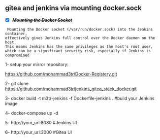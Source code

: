 ## gitea and jenkins via mounting docker.sock
- [x] ~~***Mounting the Docker Socket***~~
```
 Mounting the Docker socket (/var/run/docker.sock) into the Jenkins container,
effectively gives Jenkins full control over the Docker daemon on the host.
This means Jenkins has the same privileges as the host's root user,
which can be a significant security risk, especially if Jenkins is compromised 
```
1- setup your mirror repository: 

 https://github.com/mohammad3tr/Docker-Registery.git

2- git clone https://github.com/mohammad3tr/jenkins_gitea_stack_docker.git 

3- docker build -t m3tr-jenkins -f Dockerfile-jenkins . #build your Jenkins image

4- docker-compose up -d

5- http://your_url:8080 #Jenkins UI

6- http://your_url:3000 #Gitea UI

